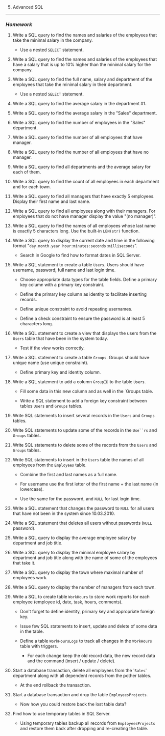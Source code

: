 05. Advanced SQL
----------------

### *Homework*

1.  Write a SQL query to find the names and salaries of the employees that take the minimal salary in the company.

    -   Use a nested `SELECT` statement.

2.  Write a SQL query to find the names and salaries of the employees that have a salary that is up to 10% higher than the minimal salary for the company.

3.  Write a SQL query to find the full name, salary and department of the employees that take the minimal salary in their department.

    -   Use a nested `SELECT` statement.

4.  Write a SQL query to find the average salary in the department \#1.

5.  Write a SQL query to find the average salary in the "Sales" department.

6.  Write a SQL query to find the number of employees in the "Sales" department.

7.  Write a SQL query to find the number of all employees that have manager.

8.  Write a SQL query to find the number of all employees that have no manager.

9.  Write a SQL query to find all departments and the average salary for each of them.

10. Write a SQL query to find the count of all employees in each department and for each town.

11. Write a SQL query to find all managers that have exactly 5 employees. Display their first name and last name.

12. Write a SQL query to find all employees along with their managers. For employees that do not have manager display the value "(no manager)".

13. Write a SQL query to find the names of all employees whose last name is exactly 5 characters long. Use the built-in `LEN(str)` function.

14. Write a SQL query to display the current date and time in the following format "`day.month.year hour:minutes:seconds:milliseconds`".

    -   Search in Google to find how to format dates in SQL Server.

15. Write a SQL statement to create a table `Users`. Users should have username, password, full name and last login time.

    -   Choose appropriate data types for the table fields. Define a primary key column with a primary key constraint.

    -   Define the primary key column as identity to facilitate inserting records.

    -   Define unique constraint to avoid repeating usernames.

    -   Define a check constraint to ensure the password is at least 5 characters long.

16. Write a SQL statement to create a view that displays the users from the `Users` table that have been in the system today.

    -   Test if the view works correctly.

17. Write a SQL statement to create a table `Groups`. Groups should have unique name (use unique constraint).

    -   Define primary key and identity column.

18. Write a SQL statement to add a column `GroupID` to the table `Users`.

    -   Fill some data in this new column and as well in the \`Groups table.

    -   Write a SQL statement to add a foreign key constraint between tables `Users` and `Groups` tables.

19. Write SQL statements to insert several records in the `Users` and `Groups` tables.

20. Write SQL statements to update some of the records in the `Use``rs` and `Groups` tables.

21. Write SQL statements to delete some of the records from the `Users` and `Groups` tables.

22. Write SQL statements to insert in the `Users` table the names of all employees from the `Employees` table.

    -   Combine the first and last names as a full name.

    -   For username use the first letter of the first name + the last name (in lowercase).

    -   Use the same for the password, and `NULL` for last login time.

23. Write a SQL statement that changes the password to `NULL` for all users that have not been in the system since 10.03.2010.

24. Write a SQL statement that deletes all users without passwords (`NULL` password).

25. Write a SQL query to display the average employee salary by department and job title.

26. Write a SQL query to display the minimal employee salary by department and job title along with the name of some of the employees that take it.

27. Write a SQL query to display the town where maximal number of employees work.

28. Write a SQL query to display the number of managers from each town.

29. Write a SQL to create table `WorkHours` to store work reports for each employee (employee id, date, task, hours, comments).

    -   Don't forget to define identity, primary key and appropriate foreign key.

    -   Issue few SQL statements to insert, update and delete of some data in the table.

    -   Define a table `WorkHoursLogs` to track all changes in the `WorkHours` table with triggers.

        -   For each change keep the old record data, the new record data and the command (insert / update / delete).

30. Start a database transaction, delete all employees from the '`Sales`' department along with all dependent records from the pother tables.

    -   At the end rollback the transaction.

31. Start a database transaction and drop the table `EmployeesProjects`.

    -   Now how you could restore back the lost table data?

32. Find how to use temporary tables in SQL Server.

    -   Using temporary tables backup all records from `EmployeesProjects` and restore them back after dropping and re-creating the table.
